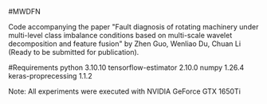 #MWDFN

Code accompanying the paper "Fault diagnosis of rotating machinery under multi-level class imbalance conditions based on multi-scale wavelet decomposition and feature fusion" 
by Zhen Guo, Wenliao Du, Chuan Li (Ready to be submitted for publication).

#Requirements
python 3.10.10
tensorflow-estimator 2.10.0
numpy 1.26.4
keras-proprecessing 1.1.2

Note: All experiments were executed with NVIDIA GeForce GTX 1650Ti
